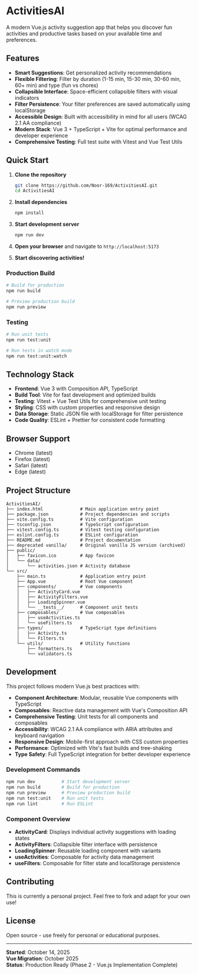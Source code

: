 # ActivitiesAI

A modern Vue.js activity suggestion app that helps you discover fun activities and productive tasks based on your available time and preferences.

## Features

- **Smart Suggestions**: Get personalized activity recommendations
- **Flexible Filtering**: Filter by duration (1-15 min, 15-30 min, 30-60 min, 60+ min) and type (fun vs chores)
- **Collapsible Interface**: Space-efficient collapsible filters with visual indicators
- **Filter Persistence**: Your filter preferences are saved automatically using localStorage
- **Accessible Design**: Built with accessibility in mind for all users (WCAG 2.1 AA compliance)
- **Modern Stack**: Vue 3 + TypeScript + Vite for optimal performance and developer experience
- **Comprehensive Testing**: Full test suite with Vitest and Vue Test Utils

## Quick Start

1. **Clone the repository**

   ```bash
   git clone https://github.com/Noor-169/ActivitiesAI.git
   cd ActivitiesAI
   ```

2. **Install dependencies**

   ```bash
   npm install
   ```

3. **Start development server**

   ```bash
   npm run dev
   ```

4. **Open your browser** and navigate to `http://localhost:5173`

5. **Start discovering activities!**

### Production Build

```bash
# Build for production
npm run build

# Preview production build
npm run preview
```

### Testing

```bash
# Run unit tests
npm run test:unit

# Run tests in watch mode
npm run test:unit:watch
```

## Technology Stack

- **Frontend**: Vue 3 with Composition API, TypeScript
- **Build Tool**: Vite for fast development and optimized builds
- **Testing**: Vitest + Vue Test Utils for comprehensive unit testing
- **Styling**: CSS with custom properties and responsive design
- **Data Storage**: Static JSON file with localStorage for filter persistence
- **Code Quality**: ESLint + Prettier for consistent code formatting

## Browser Support

- Chrome (latest)
- Firefox (latest)
- Safari (latest)
- Edge (latest)

## Project Structure

```
ActivitiesAI/
├── index.html              # Main application entry point
├── package.json            # Project dependencies and scripts
├── vite.config.ts          # Vite configuration
├── tsconfig.json           # TypeScript configuration
├── vitest.config.ts        # Vitest testing configuration
├── eslint.config.ts        # ESLint configuration
├── README.md               # Project documentation
├── deprecated vanilla/     # Original vanilla JS version (archived)
├── public/
│   ├── favicon.ico         # App favicon
│   └── data/
│       └── activities.json # Activity database
└── src/
    ├── main.ts             # Application entry point
    ├── App.vue             # Root Vue component
    ├── components/         # Vue components
    │   ├── ActivityCard.vue
    │   ├── ActivityFilters.vue
    │   ├── LoadingSpinner.vue
    │   └── __tests__/      # Component unit tests
    ├── composables/        # Vue composables
    │   ├── useActivities.ts
    │   └── useFilters.ts
    ├── types/              # TypeScript type definitions
    │   ├── Activity.ts
    │   └── Filters.ts
    └── utils/              # Utility functions
        ├── formatters.ts
        └── validators.ts
```

## Development

This project follows modern Vue.js best practices with:

- **Component Architecture**: Modular, reusable Vue components with TypeScript
- **Composables**: Reactive data management with Vue's Composition API
- **Comprehensive Testing**: Unit tests for all components and composables
- **Accessibility**: WCAG 2.1 AA compliance with ARIA attributes and keyboard navigation
- **Responsive Design**: Mobile-first approach with CSS custom properties
- **Performance**: Optimized with Vite's fast builds and tree-shaking
- **Type Safety**: Full TypeScript integration for better developer experience

### Development Commands

```bash
npm run dev          # Start development server
npm run build        # Build for production
npm run preview      # Preview production build
npm run test:unit    # Run unit tests
npm run lint         # Run ESLint
```

### Component Overview

- **ActivityCard**: Displays individual activity suggestions with loading states
- **ActivityFilters**: Collapsible filter interface with persistence
- **LoadingSpinner**: Reusable loading component with variants
- **useActivities**: Composable for activity data management
- **useFilters**: Composable for filter state and localStorage persistence

## Contributing

This is currently a personal project. Feel free to fork and adapt for your own use!

## License

Open source - use freely for personal or educational purposes.

---

**Started**: October 14, 2025  
**Vue Migration**: October 2025  
**Status**: Production Ready (Phase 2 - Vue.js Implementation Complete)
